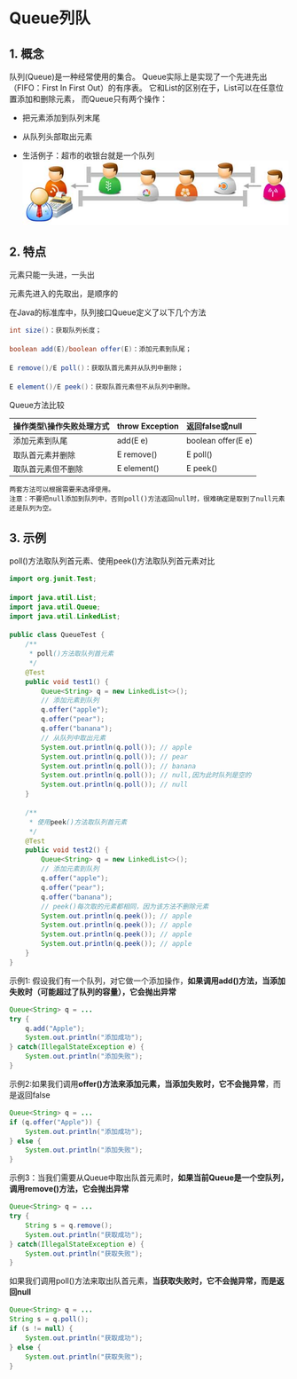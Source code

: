 Queue列队
==



## 1. 概念

队列(Queue)是一种经常使用的集合。
Queue实际上是实现了一个先进先出（FIFO：First In First Out）的有序表。
它和List的区别在于，List可以在任意位置添加和删除元素，
而Queue只有两个操作：
* 把元素添加到队列末尾
* 从队列头部取出元素

* 生活例子：超市的收银台就是一个队列
    ![](images/超市排队买单.jpg)  



## 2. 特点

元素只能一头进，一头出

元素先进入的先取出，是顺序的

在Java的标准库中，队列接口Queue定义了以下几个方法
```java
int size()：获取队列长度；

boolean add(E)/boolean offer(E)：添加元素到队尾；

E remove()/E poll()：获取队首元素并从队列中删除；

E element()/E peek()：获取队首元素但不从队列中删除。
```

Queue方法比较

操作类型\操作失败处理方式 |throw Exception |返回false或null 
:--- |:--- |:--- 
添加元素到队尾 |add(E e) |boolean offer(E e) 
取队首元素并删除 |E remove() |E poll()  
取队首元素但不删除 |E element() |E peek()  

```text
两套方法可以根据需要来选择使用。
注意：不要把null添加到队列中，否则poll()方法返回null时，很难确定是取到了null元素还是队列为空。
```



## 3. 示例

poll()方法取队列首元素、使用peek()方法取队列首元素对比
```java
import org.junit.Test;

import java.util.List;
import java.util.Queue;
import java.util.LinkedList;
  
public class QueueTest {
    /**
     * poll()方法取队列首元素
     */
    @Test
    public void test1() {
        Queue<String> q = new LinkedList<>();
        // 添加元素到队列
        q.offer("apple");
        q.offer("pear");
        q.offer("banana");
        // 从队列中取出元素
        System.out.println(q.poll()); // apple
        System.out.println(q.poll()); // pear
        System.out.println(q.poll()); // banana
        System.out.println(q.poll()); // null,因为此时队列是空的
        System.out.println(q.poll()); // null
    }

    /**
     * 使用peek()方法取队列首元素
     */
    @Test
    public void test2() {
        Queue<String> q = new LinkedList<>();
        // 添加元素到队列
        q.offer("apple");
        q.offer("pear");
        q.offer("banana");
        // peek()每次取的元素都相同，因为该方法不删除元素
        System.out.println(q.peek()); // apple
        System.out.println(q.peek()); // apple
        System.out.println(q.peek()); // apple
        System.out.println(q.peek()); // apple
    }
}
```


示例1: 假设我们有一个队列，对它做一个添加操作，**如果调用add()方法，当添加失败时（可能超过了队列的容量），它会抛出异常**

```java
Queue<String> q = ...
try {
    q.add("Apple");
    System.out.println("添加成功");
} catch(IllegalStateException e) {
    System.out.println("添加失败");
}
```



示例2:如果我们调用**offer()方法来添加元素，当添加失败时，它不会抛异常**，而是返回false

```java
Queue<String> q = ...
if (q.offer("Apple")) {
    System.out.println("添加成功");
} else {
    System.out.println("添加失败");
}
```



示例3：当我们需要从Queue中取出队首元素时，**如果当前Queue是一个空队列，调用remove()方法，它会抛出异常**

```java
Queue<String> q = ...
try {
    String s = q.remove();
    System.out.println("获取成功");
} catch(IllegalStateException e) {
    System.out.println("获取失败");
}
```



如果我们调用poll()方法来取出队首元素，**当获取失败时，它不会抛异常，而是返回null**

```java
Queue<String> q = ...
String s = q.poll();
if (s != null) {
    System.out.println("获取成功");
} else {
    System.out.println("获取失败");
}
```